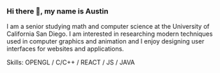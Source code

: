 ### Hi there 👋, my name is Austin

I am a senior studying math and computer science at the University of California San Diego. I am interested in researching modern techniques used in computer graphics and animation and I enjoy designing user interfaces for websites and applications. 

Skills: OPENGL / C/C++ / REACT / JS / JAVA
  

